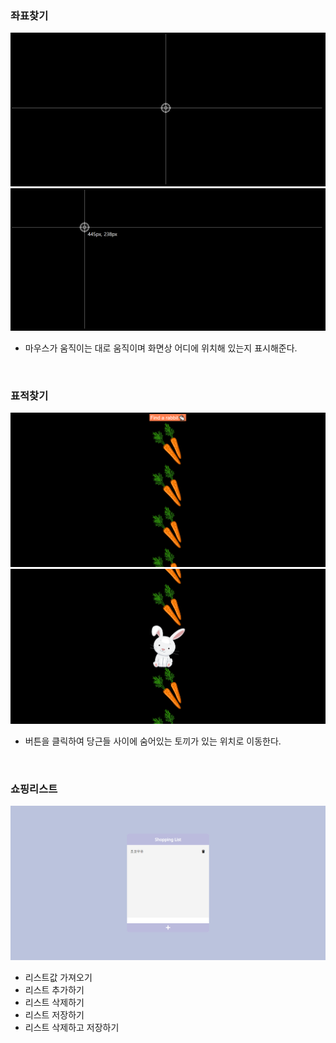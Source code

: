 
### 좌표찾기

<img src='https://github.com/dmswnlee/web-browser/blob/main/img/01.png?raw=true' alt='coordinates' />
<img src='https://github.com/dmswnlee/web-browser/blob/main/img/02.png?raw=true' alt='coordinates' />

- 마우스가 움직이는 대로 움직이며 화면상 어디에 위치해 있는지 표시해준다.

<br>

### 표적찾기

<img src='https://github.com/dmswnlee/web-browser/blob/main/img/03.PNG?raw=true' alt='scroll' />
<img src='https://github.com/dmswnlee/web-browser/blob/main/img/04.PNG?raw=true' alt='scroll' />

- 버튼을 클릭하여 당근들 사이에 숨어있는 토끼가 있는 위치로 이동한다.

<br>

### 쇼핑리스트

<img src='https://github.com/dmswnlee/web-browser/blob/main/img/05.png?raw=true' alt='shopping list' />

- 리스트값 가져오기
- 리스트 추가하기
- 리스트 삭제하기
- 리스트 저장하기
- 리스트 삭제하고 저장하기


